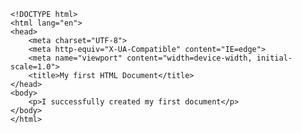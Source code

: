     <!DOCTYPE html>
    <html lang="en">
    <head>
        <meta charset="UTF-8">
        <meta http-equiv="X-UA-Compatible" content="IE=edge">
        <meta name="viewport" content="width=device-width, initial-scale=1.0">
        <title>My first HTML Document</title>
    </head>
    <body>
        <p>I successfully created my first document</p>
    </body>
    </html>
